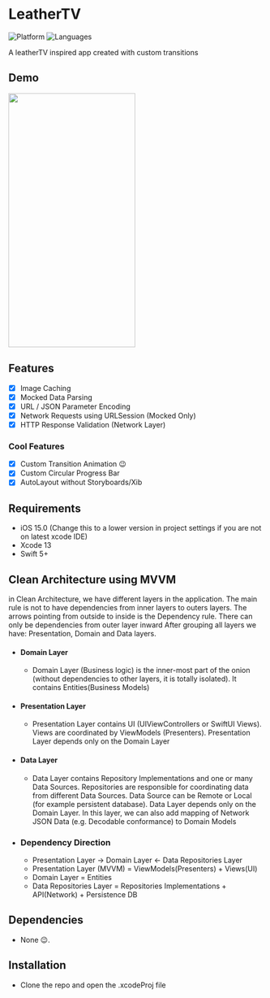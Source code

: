 # LeatherTV

![Platform](https://img.shields.io/badge/Platform-iOS-orange.svg)
![Languages](https://img.shields.io/badge/Language-Swift-orange.svg)

A leatherTV inspired app created with custom transitions

## Demo
<img src="https://media.giphy.com/media/04qwsBC0GSqykitH5g/giphy.gif" width="250" height="500" />

## Features

- [x] Image Caching 
- [x] Mocked Data Parsing
- [x] URL / JSON Parameter Encoding
- [x] Network Requests using URLSession (Mocked Only)
- [x] HTTP Response Validation (Network Layer)

### Cool Features

- [x] Custom Transition Animation 😉
- [x] Custom Circular Progress Bar
- [x] AutoLayout without Storyboards/Xib

## Requirements

- iOS 15.0 (Change this to a lower version in project settings if you are not on latest xcode IDE)
- Xcode 13
- Swift 5+

## Clean Architecture using MVVM
in Clean Architecture, we have different layers in the application. The main rule is not to have dependencies from inner layers to outers layers. The arrows pointing from outside to inside is the Dependency rule. There can only be dependencies from outer layer inward
After grouping all layers we have: Presentation, Domain and Data layers.
- #### Domain Layer 
  - Domain Layer (Business logic) is the inner-most part of the onion (without dependencies to other layers, it is totally isolated). It contains Entities(Business Models)
- #### Presentation Layer 
  - Presentation Layer contains UI (UIViewControllers or SwiftUI Views). Views are coordinated by ViewModels (Presenters). Presentation Layer depends only on the Domain Layer
- #### Data Layer
  - Data Layer contains Repository Implementations and one or many Data Sources. Repositories are responsible for coordinating data from different Data Sources. Data Source can be Remote or Local (for example persistent database). Data Layer depends only on the Domain Layer. In this layer, we can also add mapping of Network JSON Data (e.g. Decodable conformance) to Domain Models

- ### Dependency Direction
  - Presentation Layer -> Domain Layer <- Data Repositories Layer
  - Presentation Layer (MVVM) = ViewModels(Presenters) + Views(UI)
  - Domain Layer = Entities
  - Data Repositories Layer = Repositories Implementations + API(Network) + Persistence DB

## Dependencies

- None 😉.

## Installation

- Clone the repo and open the .xcodeProj file
